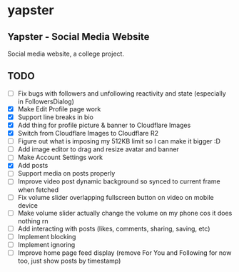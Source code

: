 # yapster
## Yapster - Social Media Website

Social media website, a college project.

## TODO
- [ ] Fix bugs with followers and unfollowing reactivity and state (especially in FollowersDialog)
- [x] Make Edit Profile page work
- [x] Support line breaks in bio 
- [x] Add thing for profile picture & banner to Cloudflare Images
- [x] Switch from Cloudflare Images to Cloudflare R2
- [ ] Figure out what is imposing my 512KB limit so I can make it bigger :D
- [ ] Add image editor to drag and resize avatar and banner
- [ ] Make Account Settings work
- [x] Add posts
- [ ] Support media on posts properly
- [ ] Improve video post dynamic background so synced to current frame when fetched
- [ ] Fix volume slider overlapping fullscreen button on video on mobile device
- [ ] Make volume slider actually change the volume on my phone cos it does nothing rn
- [ ] Add interacting with posts (likes, comments, sharing, saving, etc)
- [ ] Implement blocking
- [ ] Implement ignoring
- [ ] Improve home page feed display (remove For You and Following for now too, just show posts by timestamp)